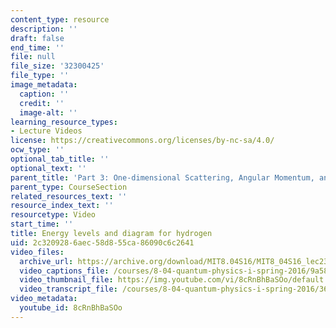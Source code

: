 ```yaml
---
content_type: resource
description: ''
draft: false
end_time: ''
file: null
file_size: '32300425'
file_type: ''
image_metadata:
  caption: ''
  credit: ''
  image-alt: ''
learning_resource_types:
- Lecture Videos
license: https://creativecommons.org/licenses/by-nc-sa/4.0/
ocw_type: ''
optional_tab_title: ''
optional_text: ''
parent_title: 'Part 3: One-dimensional Scattering, Angular Momentum, and Central Potentials'
parent_type: CourseSection
related_resources_text: ''
resource_index_text: ''
resourcetype: Video
start_time: ''
title: Energy levels and diagram for hydrogen
uid: 2c320928-6aec-58d8-55ca-86090c6c2641
video_files:
  archive_url: https://archive.org/download/MIT8.04S16/MIT8_04S16_lec23_s1_300k.mp4
  video_captions_file: /courses/8-04-quantum-physics-i-spring-2016/9a586d236c65591e9a6f017a1d3e8e63_8cRnBhBaSOo.vtt
  video_thumbnail_file: https://img.youtube.com/vi/8cRnBhBaSOo/default.jpg
  video_transcript_file: /courses/8-04-quantum-physics-i-spring-2016/36cc0d25a5d686aa6b2c3e78910a03f1_8cRnBhBaSOo.pdf
video_metadata:
  youtube_id: 8cRnBhBaSOo
---
```

